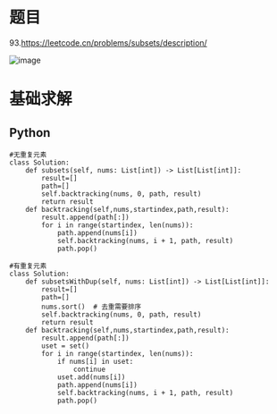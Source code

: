 # 题目

93.https://leetcode.cn/problems/subsets/description/

![image](https://github.com/user-attachments/assets/9802773f-6734-4d14-aa91-18630ccb479a)

# 基础求解
## Python
```
#无重复元素
class Solution:
    def subsets(self, nums: List[int]) -> List[List[int]]:
        result=[]
        path=[]
        self.backtracking(nums, 0, path, result)
        return result
    def backtracking(self,nums,startindex,path,result):
        result.append(path[:])
        for i in range(startindex, len(nums)):
            path.append(nums[i])
            self.backtracking(nums, i + 1, path, result)
            path.pop()
```
```
#有重复元素
class Solution:
    def subsetsWithDup(self, nums: List[int]) -> List[List[int]]:
        result=[]
        path=[]
        nums.sort()  # 去重需要排序
        self.backtracking(nums, 0, path, result)
        return result
    def backtracking(self,nums,startindex,path,result):
        result.append(path[:])
        uset = set()
        for i in range(startindex, len(nums)):
            if nums[i] in uset:
                continue
            uset.add(nums[i])
            path.append(nums[i])
            self.backtracking(nums, i + 1, path, result)
            path.pop() 
```
